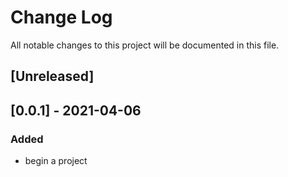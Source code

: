# Change Log

All notable changes to this project will be documented in this file.

## [Unreleased]

## [0.0.1] - 2021-04-06

### Added

- begin a project
